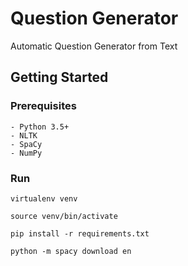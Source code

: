 # Question Generator

Automatic Question Generator from Text


## Getting Started

### Prerequisites

```
- Python 3.5+
- NLTK
- SpaCy
- NumPy
```

### Run


```
virtualenv venv
```
```
source venv/bin/activate
```
```
pip install -r requirements.txt
```
```
python -m spacy download en
 ```
